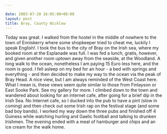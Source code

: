 ```yaml
---

date: 2003-07-20 16:05:00+00:00
layout: post
title: Bray, County Wicklow
---
```


Today was great.  I walked from the hostel in the middle of nowhere to the town of Enniskerry where some shopkeeper tried to cheat me, luckily I speak English!.  I took the bus to the city of Bray on the Irish sea, where my booked room at the Esplanade was full.  I was fed a lunch, gratis, however, and given another room uptown away from the seaside, at the Woodland.  A long walk to the ocean, nonetheless I am paying 15 Euro less here, and the room is good.  I fell asleep on my bed for an hour - a bed with springs and everything - and then decided to make my way to the ocean via the peak of Bray Head.  A nice view, but I am always reminded of the West Coast here.  What I mean is, these views seem quite similar to those from Finlayson or East Sooke Park.  See my gallery for more.  I climbed down to the town and wandered about looking for an internet cafe, after going for a brief dip in the Irish Sea.  No Internet cafe, so I ducked into the pub to have a pint (slow in coming) and then check out some Irish rap on the festival stage (and some bad boy bands).  I worked my way down the three pubs and finished off 4 Guiness while watching hurling and Gaelic football and talking to drunken Irishmen.  The evening ended with a meal of hamburger and chips and an ice cream for the walk home.
